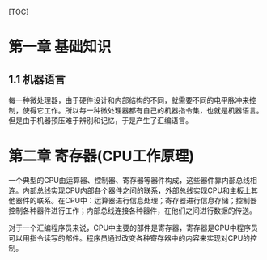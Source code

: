 [TOC]

# 第一章 基础知识

## 1.1 机器语言

​	每一种微处理器，由于硬件设计和内部结构的不同，就需要不同的电平脉冲来控制，使得它工作。所以每一种微处理器都有自己的机器指令集，也就是机器语言。但是由于机器预压难于辨别和记忆，于是产生了汇编语言。



# 第二章 寄存器(CPU工作原理)

​	一个典型的CPU由运算器、控制器、寄存器等器件构成，这些器件靠内部总线相连。内部总线实现CPU内部各个器件之间的联系，外部总线实现CPU和主板上其他器件的联系。在CPU中：运算器进行信息处理；寄存器进行信息存储；控制器控制各种器件进行工作；内部总线连接各种器件，在他们之间进行数据的传送。

​	对于一个汇编程序员来说，CPU中主要的部件是寄存器，寄存器是CPU中程序员可以用指令读写的部件。程序员通过改变各种寄存器中的内容来实现对CPU的控制。









​	